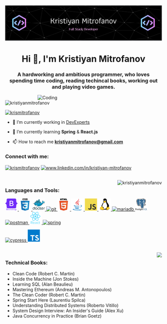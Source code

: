 ![Header](./profile-header.PNG)
<h1 align="center">Hi 👋, I'm Kristiyan Mitrofanov</h1>
<h3 align="center">A hardworking and ambitious programmer, who loves spending time coding, reading techincal books, working out and playing video games.</h3>
<img align="right" alt="Coding" width="400" src="https://media3.giphy.com/media/v1.Y2lkPTc5MGI3NjExZGx6dzl3NzJhZmg3ZGc0eHF5Y29laWM2eGMxNWNqOHk5MmhndWF5aCZlcD12MV9pbnRlcm5hbF9naWZfYnlfaWQmY3Q9Zw/2IudUHdI075HL02Pkk/giphy.gif">

<p align="left"> <img src="https://komarev.com/ghpvc/?username=kristiyanmitrofanov&label=Profile%20views&color=0e75b6&style=flat" alt="kristiyanmitrofanov" /> </p>

<p align="left"> <a href="https://twitter.com/krismitrofanov" target="blank"><img src="https://img.shields.io/twitter/follow/krismitrofanov?logo=twitter&style=for-the-badge" alt="krismitrofanov" /></a> </p>

- 🔭 I’m currently working in [DevExperts](https://devexperts.com/)

- 🌱 I’m currently learning **Spring** & **React.js**

- 📫 How to reach me **kristiyanmitrofanov@gmail.com**

<h3 align="left">Connect with me:</h3>
<p align="left">
<a href="https://twitter.com/krismitrofanov" target="blank"><img align="center" src="https://raw.githubusercontent.com/rahuldkjain/github-profile-readme-generator/master/src/images/icons/Social/twitter.svg" alt="krismitrofanov" height="30" width="40" /></a>
<a href="https://linkedin.com/in/www.linkedin.com/in/kristiyan-mitrofanov" target="blank"><img align="center" src="https://raw.githubusercontent.com/rahuldkjain/github-profile-readme-generator/master/src/images/icons/Social/linked-in-alt.svg" alt="www.linkedin.com/in/kristiyan-mitrofanov" height="30" width="40" /></a>
</p>

<br> 
<img align="right" src="https://github-readme-stats.vercel.app/api/top-langs?username=kristiyanmitrofanov&show_icons=true&locale=en&layout=compact" alt="kristiyanmitrofanov" />

<div style="display: inline">
<h3 align="left">Languages and Tools:</h3>
<p align="left"> <a href="https://getbootstrap.com" target="_blank" rel="noreferrer"> <img src="https://raw.githubusercontent.com/devicons/devicon/master/icons/bootstrap/bootstrap-plain-wordmark.svg" alt="bootstrap" width="40" height="40"/> </a> <a href="https://www.w3schools.com/css/" target="_blank" rel="noreferrer"> <img src="https://raw.githubusercontent.com/devicons/devicon/master/icons/css3/css3-original-wordmark.svg" alt="css3" width="40" height="40"/> </a> <a href="https://www.docker.com/" target="_blank" rel="noreferrer"> <img src="https://raw.githubusercontent.com/devicons/devicon/master/icons/docker/docker-original-wordmark.svg" alt="docker" width="40" height="40"/> </a> <a href="https://git-scm.com/" target="_blank" rel="noreferrer"> <img src="https://www.vectorlogo.zone/logos/git-scm/git-scm-icon.svg" alt="git" width="40" height="40"/> </a> <a href="https://www.w3.org/html/" target="_blank" rel="noreferrer"> <img src="https://raw.githubusercontent.com/devicons/devicon/master/icons/html5/html5-original-wordmark.svg" alt="html5" width="40" height="40"/> </a> <a href="https://www.java.com" target="_blank" rel="noreferrer"> <img src="https://raw.githubusercontent.com/devicons/devicon/master/icons/java/java-original.svg" alt="java" width="40" height="40"/> </a> <a href="https://developer.mozilla.org/en-US/docs/Web/JavaScript" target="_blank" rel="noreferrer"> <img src="https://raw.githubusercontent.com/devicons/devicon/master/icons/javascript/javascript-original.svg" alt="javascript" width="40" height="40"/> </a> <a href="https://www.linux.org/" target="_blank" rel="noreferrer"> <img src="https://raw.githubusercontent.com/devicons/devicon/master/icons/linux/linux-original.svg" alt="linux" width="40" height="40"/> </a> <a href="https://mariadb.org/" target="_blank" rel="noreferrer"> <img src="https://www.vectorlogo.zone/logos/mariadb/mariadb-icon.svg" alt="mariadb" width="40" height="40"/> </a> <a href="https://www.postgresql.org" target="_blank" rel="noreferrer"> <img src="https://raw.githubusercontent.com/devicons/devicon/master/icons/postgresql/postgresql-original-wordmark.svg" alt="postgresql" width="40" height="40"/> </a> <a href="https://postman.com" target="_blank" rel="noreferrer"> <img src="https://www.vectorlogo.zone/logos/getpostman/getpostman-icon.svg" alt="postman" width="40" height="40"/> </a> <a href="https://reactjs.org/" target="_blank" rel="noreferrer"> <img src="https://raw.githubusercontent.com/devicons/devicon/master/icons/react/react-original-wordmark.svg" alt="react" width="40" height="40"/> </a> <a href="https://spring.io/" target="_blank" rel="noreferrer"> <img src="https://www.vectorlogo.zone/logos/springio/springio-icon.svg" alt="spring" width="40" height="40"/> </a> </p>
<p align="left"> <a href="https://www.cypress.io" target="_blank" rel="noreferrer"> <img src="https://raw.githubusercontent.com/simple-icons/simple-icons/6e46ec1fc23b60c8fd0d2f2ff46db82e16dbd75f/icons/cypress.svg" alt="cypress" width="40" height="40"/> </a> <a href="https://www.typescriptlang.org/" target="_blank" rel="noreferrer"> <img src="https://raw.githubusercontent.com/devicons/devicon/master/icons/typescript/typescript-original.svg" alt="typescript" width="40" height="40"/> </a> </p>
<br>
<img align="right" src="https://leetcard.jacoblin.cool/kristiyan_mtrf">

<h3>Technical Books:</h3>
<ul>
<li>Clean Code (Robert C. Martin)</li>
<li>Inside the Machine (Jon Stokes)</li>
            <li>Learning SQL (Alan Beaulieu)</li>
            <li>Mastering Ethereum (Andreas M. Antonopoulos)</li>
            <li>The Clean Coder (Robert C. Martin)</li>
            <li>Spring Start Here (Laurentiu Spilca)</li>
            <li>Understanding Distributed Systems (Roberto Vitillo)</li>
            <li>System Design Interview: An Insider's Guide (Alex Xu)</li>
            <li>Java Concurrency in Practice (Brian Goetz)</li>
</ul>







